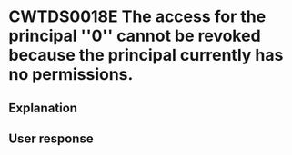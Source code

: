 # CWTDS0018E The access for the principal ''0'' cannot be revoked because the principal currently has no permissions.

## Explanation

## User response